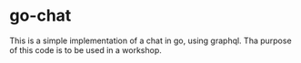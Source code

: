 # go-chat

This is a simple implementation of a chat in go, using graphql. Tha purpose of this code is to be used in a workshop.
